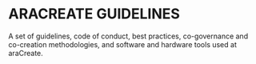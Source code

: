# ARACREATE GUIDELINES
A set of guidelines, code of conduct, best practices, co-governance and co-creation methodologies, and software and hardware tools used at araCreate.
